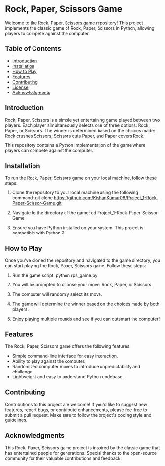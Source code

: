 # Rock, Paper, Scissors Game

Welcome to the Rock, Paper, Scissors game repository! This project implements the classic game of Rock, Paper, Scissors in Python, allowing players to compete against the computer.

## Table of Contents

- [Introduction](#introduction)
- [Installation](#installation)
- [How to Play](#how-to-play)
- [Features](#features)
- [Contributing](#contributing)
- [License](#license)
- [Acknowledgments](#acknowledgments)

## Introduction

Rock, Paper, Scissors is a simple yet entertaining game played between two players. Each player simultaneously selects one of three options: Rock, Paper, or Scissors. The winner is determined based on the choices made: Rock crushes Scissors, Scissors cuts Paper, and Paper covers Rock.

This repository contains a Python implementation of the game where players can compete against the computer.

## Installation

To run the Rock, Paper, Scissors game on your local machine, follow these steps:

1. Clone the repository to your local machine using the following command:
git clone https://github.com/KishanKumar08/Project_1-Rock-Paper-Scissor-Game.git


2. Navigate to the directory of the game:
cd Project_1-Rock-Paper-Scissor-Game


3. Ensure you have Python installed on your system. This project is compatible with Python 3.

## How to Play

Once you've cloned the repository and navigated to the game directory, you can start playing the Rock, Paper, Scissors game. Follow these steps:

1. Run the game script:
python rps_game.py


2. You will be prompted to choose your move: Rock, Paper, or Scissors.

3. The computer will randomly select its move.

4. The game will determine the winner based on the choices made by both players.

5. Enjoy playing multiple rounds and see if you can outsmart the computer!

## Features

The Rock, Paper, Scissors game offers the following features:

- Simple command-line interface for easy interaction.
- Ability to play against the computer.
- Randomized computer moves to introduce unpredictability and challenge.
- Lightweight and easy to understand Python codebase.

## Contributing

Contributions to this project are welcome! If you'd like to suggest new features, report bugs, or contribute enhancements, please feel free to submit a pull request. Make sure to follow the project's coding style and guidelines.


## Acknowledgments

This Rock, Paper, Scissors game project is inspired by the classic game that has entertained people for generations. Special thanks to the open-source community for their valuable contributions and feedback.

